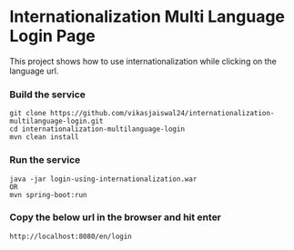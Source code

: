 # Internationalization Multi Language Login Page

This project shows how to use internationalization while clicking on the language url.


### Build the service
```
git clone https://github.com/vikasjaiswal24/internationalization-multilanguage-login.git
cd internationalization-multilanguage-login
mvn clean install
```

### Run the service
```
java -jar login-using-internationalization.war
OR
mvn spring-boot:run
```

### Copy the below url in the browser and hit enter
```
http://localhost:8080/en/login
```
